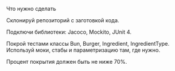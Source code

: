 Что нужно сделать

Склонируй репозиторий с заготовкой кода.

Подключи библиотеки: Jacoco, Mockito, JUnit 4.

Покрой тестами классы Bun, Burger, Ingredient, IngredientType. Используй моки, стабы и параметризацию там, где нужно.

Процент покрытия должен быть не ниже 70%.